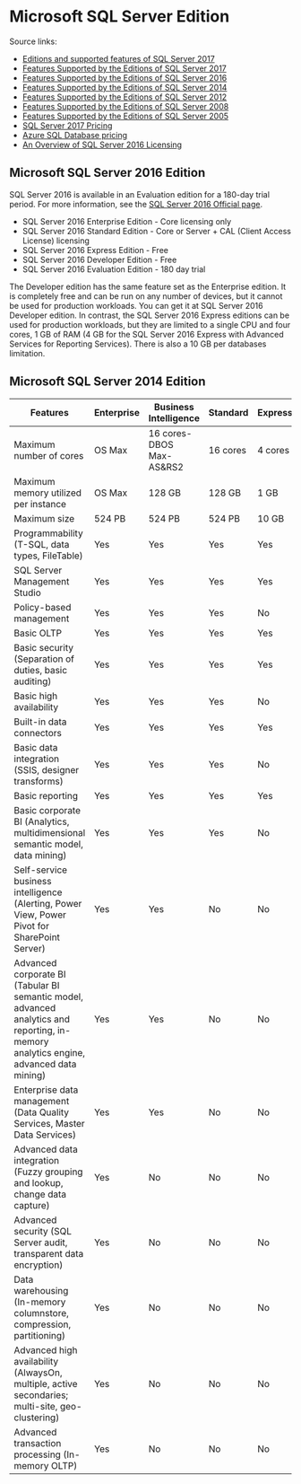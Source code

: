 # Microsoft SQL Server Edition

Source links:
 - [Editions and supported features of SQL Server 2017](https://docs.microsoft.com/en-us/sql/sql-server/editions-and-components-of-sql-server-2017?view=sql-server-2017)
 - [Features Supported by the Editions of SQL Server 2017](https://docs.microsoft.com/en-us/sql/sql-server/editions-and-components-of-sql-server-2017)
 - [Features Supported by the Editions of SQL Server 2016](https://docs.microsoft.com/en-us/sql/sql-server/editions-and-components-of-sql-server-2016)
 - [Features Supported by the Editions of SQL Server 2014](https://msdn.microsoft.com/en-us/library/cc645993%28v=SQL.120%29.aspx)
 - [Features Supported by the Editions of SQL Server 2012](https://msdn.microsoft.com/en-us/library/cc645993%28v=SQL.110%29.aspx)
 - [Features Supported by the Editions of SQL Server 2008](https://msdn.microsoft.com/en-us/library/cc645993%28v=SQL.100%29.aspx)
 - [Features Supported by the Editions of SQL Server 2005](https://technet.microsoft.com/en-us/library/ms143761%28v=sql.90%29.aspx)
 - [SQL Server 2017 Pricing](https://www.microsoft.com/en-Us/sql-server/sql-server-2017-pricing)
 - [Azure SQL Database pricing](https://azure.microsoft.com/en-us/pricing/details/sql-database/managed/?cdn=disable)
 - [An Overview of SQL Server 2016 Licensing](http://sqlmag.com/scaling-success-sql-server-2016/overview-sql-server-2016-licensing)


## Microsoft SQL Server 2016 Edition
SQL Server 2016 is available in an Evaluation edition for a 180-day trial period. For more information, see the [SQL Server 2016 Official page](https://www.microsoft.com/en-us/sql-server/sql-server-2016).

 - SQL Server 2016 Enterprise Edition - Core licensing only
 - SQL Server 2016 Standard Edition - Core or Server + CAL (Client Access License) licensing
 - SQL Server 2016 Express Edition - Free
 - SQL Server 2016 Developer Edition - Free
 - SQL Server 2016 Evaluation Edition - 180 day trial

The Developer edition has the same feature set as the Enterprise edition.
It is completely free and can be run on any number of devices, but it cannot be used for production workloads.
You can get it at SQL Server 2016 Developer edition.
In contrast, the SQL Server 2016 Express editions can be used for production workloads, but they are limited to a single CPU and four cores, 1 GB of RAM (4 GB for the SQL Server 2016 Express with Advanced Services for Reporting Services).
There is also a 10 GB per databases limitation.


## Microsoft SQL Server 2014 Edition

| Features                                                                                                                              | Enterprise | Business Intelligence    | Standard | Express |
|---------------------------------------------------------------------------------------------------------------------------------------|------------|--------------------------|----------|---------|
| Maximum number of cores                                                                                                               | OS Max     | 16 cores-DBOS Max-AS&RS2 | 16 cores | 4 cores |
| Maximum memory utilized per instance                                                                                                  | OS Max     | 128 GB                   | 128 GB   | 1 GB    |
| Maximum size                                                                                                                          | 524 PB     | 524 PB                   | 524 PB   | 10 GB   |
| Programmability (T-SQL, data types, FileTable)                                                                                        | Yes        | Yes                      | Yes      | Yes     |
| SQL Server Management Studio                                                                                                          | Yes        | Yes                      | Yes      | Yes     |
| Policy-based management                                                                                                               | Yes        | Yes                      | Yes      | No      |
| Basic OLTP                                                                                                                            | Yes        | Yes                      | Yes      | Yes     |
| Basic security (Separation of duties, basic auditing)                                                                                 | Yes        | Yes                      | Yes      | Yes     |
| Basic high availability                                                                                                               | Yes        | Yes                      | Yes      | No      |
| Built-in data connectors                                                                                                              | Yes        | Yes                      | Yes      | Yes     |
| Basic data integration (SSIS, designer transforms)                                                                                    | Yes        | Yes                      | Yes      | No      |
| Basic reporting                                                                                                                       | Yes        | Yes                      | Yes      | Yes     |
| Basic corporate BI (Analytics, multidimensional semantic model, data mining)                                                          | Yes        | Yes                      | Yes      | No      |
| Self-service business intelligence (Alerting, Power View, Power Pivot for SharePoint Server)                                          | Yes        | Yes                      | No       | No      |
| Advanced corporate BI (Tabular BI semantic model, advanced analytics and reporting, in-memory analytics engine, advanced data mining) | Yes        | Yes                      | No       | No      |
| Enterprise data management (Data Quality Services, Master Data Services)                                                              | Yes        | Yes                      | No       | No      |
| Advanced data integration (Fuzzy grouping and lookup, change data capture)                                                            | Yes        | No                       | No       | No      |
| Advanced security (SQL Server audit, transparent data encryption)                                                                     | Yes        | No                       | No       | No      |
| Data warehousing (In-memory columnstore, compression, partitioning)                                                                   | Yes        | No                       | No       | No      |
| Advanced high availability (AlwaysOn, multiple, active secondaries; multi-site, geo-clustering)                                       | Yes        | No                       | No       | No      |
| Advanced transaction processing (In-memory OLTP)                                                                                      | Yes        | No                       | No       | No      |
